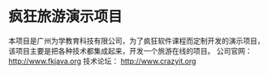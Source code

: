 # 疯狂旅游演示项目
本项目是广州为学教育科技有限公司，为了疯狂软件课程而定制开发的演示项目，该项目主要是把各种技术都集成起来，开发一个旅游在线的项目。
公司官网： http://www.fkjava.org
技术论坛： http://www.crazyit.org
